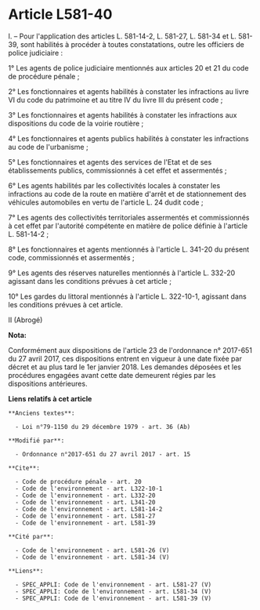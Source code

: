 # Article L581-40

I. – Pour l'application des articles L. 581-14-2, L. 581-27, L. 581-34 et L. 581-39, sont habilités à procéder à toutes
constatations, outre les officiers de police judiciaire :

1° Les agents de police judiciaire mentionnés aux articles 20 et 21 du code de procédure pénale ;

2° Les fonctionnaires et agents habilités à constater les infractions au livre VI du code du patrimoine et au titre IV du
livre III du présent code ;

3° Les fonctionnaires et agents habilités à constater les infractions aux dispositions du code de la voirie routière ;

4° Les fonctionnaires et agents publics habilités à constater les infractions au code de l'urbanisme ;

5° Les fonctionnaires et agents des services de l'Etat et de ses établissements publics, commissionnés à cet effet et
assermentés ;

6° Les agents habilités par les collectivités locales à constater les infractions au code de la route en matière d'arrêt et
de stationnement des véhicules automobiles en vertu de l'article L. 24 dudit code ;

7° Les agents des collectivités territoriales assermentés et commissionnés à cet effet par l'autorité compétente en matière
de police définie à l'article L. 581-14-2 ;

8° Les fonctionnaires et agents mentionnés à l'article L. 341-20 du présent code, commissionnés et assermentés ;

9° Les agents des réserves naturelles mentionnés à l'article L. 332-20 agissant dans les conditions prévues à cet article ;

10° Les gardes du littoral mentionnés à l'article L. 322-10-1, agissant dans les conditions prévues à cet article.

II (Abrogé)

**Nota:**

Conformément aux dispositions de l'article 23 de l'ordonnance n° 2017-651 du 27 avril 2017, ces dispositions entrent en
vigueur à une date fixée par décret et au plus tard le 1er janvier 2018. Les demandes déposées et les procédures engagées
avant cette date demeurent régies par les dispositions antérieures.

**Liens relatifs à cet article**

	**Anciens textes**:

	  - Loi n°79-1150 du 29 décembre 1979 - art. 36 (Ab)

	**Modifié par**:

	  - Ordonnance n°2017-651 du 27 avril 2017 - art. 15

	**Cite**:

	  - Code de procédure pénale - art. 20
	  - Code de l'environnement - art. L322-10-1
	  - Code de l'environnement - art. L332-20
	  - Code de l'environnement - art. L341-20
	  - Code de l'environnement - art. L581-14-2
	  - Code de l'environnement - art. L581-27
	  - Code de l'environnement - art. L581-39

	**Cité par**:

	  - Code de l'environnement - art. L581-26 (V)
	  - Code de l'environnement - art. L581-34 (V)

	**Liens**:

	  - SPEC_APPLI: Code de l'environnement - art. L581-27 (V)
	  - SPEC_APPLI: Code de l'environnement - art. L581-34 (V)
	  - SPEC_APPLI: Code de l'environnement - art. L581-39 (V)
